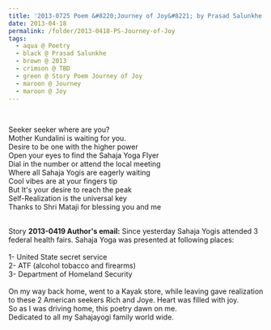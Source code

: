 ```yaml
---
title: '2013-0725 Poem &#8220;Journey of Joy&#8221; by Prasad Salunkhe'
date: 2013-04-18
permalink: /folder/2013-0418-PS-Journey-of-Joy
tags:
  - aqua @ Poetry
  - black @ Prasad Salunkhe
  - brown @ 2013
  - crimson @ TBD
  - green @ Story Poem Journey of Joy
  - maroon @ Journey
  - maroon @ Joy
---
```


<br>

<p>
Seeker seeker where are you?<br>
Mother Kundalini is waiting for you.<br>
Desire to be one with the higher power<br>
Open your eyes to find the Sahaja Yoga Flyer<br>
Dial in the number or attend the local meeting<br>
Where all Sahaja Yogis are eagerly waiting<br>
Cool vibes are at your fingers tip<br>
But It's your desire to reach the peak<br>
Self-Realization is the universal key<br>
Thanks to Shri Mataji for blessing you and me<br>
</p>

<br>

<wave-list>
<list-title color="DarkSeaGreen" width="40">Story</list-title>
  <list-item color="BlanchedAlmond"  width="280"><b>2013-0419 Author's email:</b> Since yesterday Sahaja Yogis attended 3 federal health fairs. Sahaja Yoga was presented at following places:<br>
<br>
1- United State secret service<br>
2- ATF (alcohol tobacco and firearms)<br>
3- Department of Homeland Security<br>
<br>
On my way back home, went to a Kayak store, while leaving gave realization to these 2 American seekers Rich and Joye. Heart was filled with joy.<br>
So as I was driving home, this poetry dawn on me.<br>
Dedicated to all my Sahajayogi family world wide.</list-item>
</wave-list>